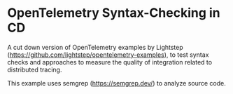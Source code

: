 # OpenTelemetry Syntax-Checking in CD

A cut down version of OpenTelemetry examples by Lightstep (https://github.com/lightstep/opentelemetry-examples), to test syntax checks and approaches to measure the quality of integration related to distributed tracing.

This example uses semgrep (https://semgrep.dev/) to analyze source code.
